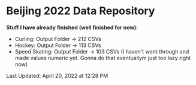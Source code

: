 # Beijing 2022 Data Repository

**Stuff I have already finished (well finished for now):**

* Curling: Output Folder -> 212 CSVs
* Hockey: Output Folder -> 113 CSVs
* Speed Skating: Output Folder -> 103 CSVs (I haven't went through and made values numeric yet. Gonna do that eventuallym just too lazy right now)

Last Updated: April 20, 2022 at 12:28 PM

